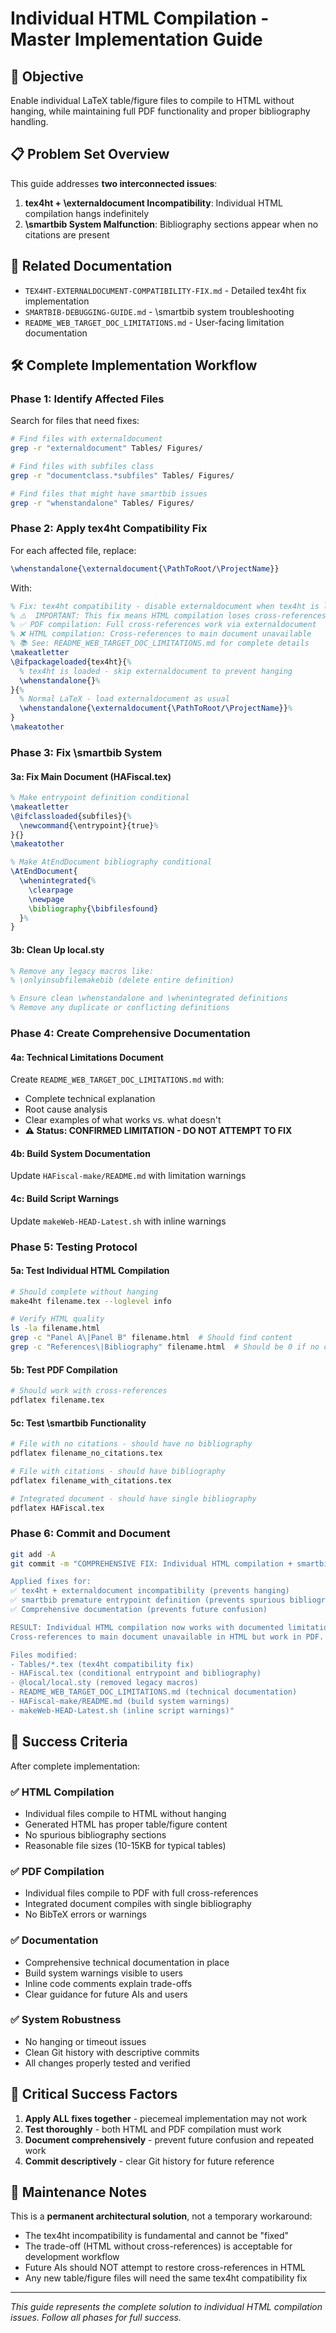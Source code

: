 # Individual HTML Compilation - Master Implementation Guide

## 🎯 Objective

Enable individual LaTeX table/figure files to compile to HTML without hanging, while maintaining full PDF functionality and proper bibliography handling.

## 📋 Problem Set Overview

This guide addresses **two interconnected issues**:

1. **tex4ht + \externaldocument Incompatibility**: Individual HTML compilation hangs indefinitely
2. **\smartbib System Malfunction**: Bibliography sections appear when no citations are present

## 🔗 Related Documentation

- `TEX4HT-EXTERNALDOCUMENT-COMPATIBILITY-FIX.md` - Detailed tex4ht fix implementation
- `SMARTBIB-DEBUGGING-GUIDE.md` - \smartbib system troubleshooting
- `README_WEB_TARGET_DOC_LIMITATIONS.md` - User-facing limitation documentation

## 🛠️ Complete Implementation Workflow

### Phase 1: Identify Affected Files

Search for files that need fixes:
```bash
# Find files with externaldocument
grep -r "externaldocument" Tables/ Figures/

# Find files with subfiles class
grep -r "documentclass.*subfiles" Tables/ Figures/

# Find files that might have smartbib issues
grep -r "whenstandalone" Tables/ Figures/
```

### Phase 2: Apply tex4ht Compatibility Fix

For each affected file, replace:
```latex
\whenstandalone{\externaldocument{\PathToRoot/\ProjectName}}
```

With:
```latex
% Fix: tex4ht compatibility - disable externaldocument when tex4ht is loaded
% ⚠️  IMPORTANT: This fix means HTML compilation loses cross-references to main document
% ✅ PDF compilation: Full cross-references work via externaldocument
% ❌ HTML compilation: Cross-references to main document unavailable
% 📚 See: README_WEB_TARGET_DOC_LIMITATIONS.md for complete details
\makeatletter
\@ifpackageloaded{tex4ht}{%
  % tex4ht is loaded - skip externaldocument to prevent hanging
  \whenstandalone{}%
}{%
  % Normal LaTeX - load externaldocument as usual
  \whenstandalone{\externaldocument{\PathToRoot/\ProjectName}}%
}
\makeatother
```

### Phase 3: Fix \smartbib System

#### 3a: Fix Main Document (HAFiscal.tex)
```latex
% Make entrypoint definition conditional
\makeatletter
\@ifclassloaded{subfiles}{%
  \newcommand{\entrypoint}{true}%
}{}
\makeatother

% Make AtEndDocument bibliography conditional
\AtEndDocument{
  \whenintegrated{%
    \clearpage
    \newpage
    \bibliography{\bibfilesfound}
  }%
}
```

#### 3b: Clean Up local.sty
```latex
% Remove any legacy macros like:
% \onlyinsubfilemakebib (delete entire definition)

% Ensure clean \whenstandalone and \whenintegrated definitions
% Remove any duplicate or conflicting definitions
```

### Phase 4: Create Comprehensive Documentation

#### 4a: Technical Limitations Document
Create `README_WEB_TARGET_DOC_LIMITATIONS.md` with:
- Complete technical explanation
- Root cause analysis  
- Clear examples of what works vs. what doesn't
- **⚠️ Status: CONFIRMED LIMITATION - DO NOT ATTEMPT TO FIX**

#### 4b: Build System Documentation
Update `HAFiscal-make/README.md` with limitation warnings

#### 4c: Build Script Warnings
Update `makeWeb-HEAD-Latest.sh` with inline warnings

### Phase 5: Testing Protocol

#### 5a: Test Individual HTML Compilation
```bash
# Should complete without hanging
make4ht filename.tex --loglevel info

# Verify HTML quality
ls -la filename.html
grep -c "Panel A\|Panel B" filename.html  # Should find content
grep -c "References\|Bibliography" filename.html  # Should be 0 if no citations
```

#### 5b: Test PDF Compilation
```bash
# Should work with cross-references
pdflatex filename.tex
```

#### 5c: Test \smartbib Functionality
```bash
# File with no citations - should have no bibliography
pdflatex filename_no_citations.tex

# File with citations - should have bibliography  
pdflatex filename_with_citations.tex

# Integrated document - should have single bibliography
pdflatex HAFiscal.tex
```

### Phase 6: Commit and Document

```bash
git add -A
git commit -m "COMPREHENSIVE FIX: Individual HTML compilation + smartbib system

Applied fixes for:
✅ tex4ht + externaldocument incompatibility (prevents hanging)
✅ smartbib premature entrypoint definition (prevents spurious bibliographies)
✅ Comprehensive documentation (prevents future confusion)

RESULT: Individual HTML compilation now works with documented limitations.
Cross-references to main document unavailable in HTML but work in PDF.

Files modified:
- Tables/*.tex (tex4ht compatibility fix)
- HAFiscal.tex (conditional entrypoint and bibliography)
- @local/local.sty (removed legacy macros)
- README_WEB_TARGET_DOC_LIMITATIONS.md (technical documentation)
- HAFiscal-make/README.md (build system warnings)
- makeWeb-HEAD-Latest.sh (inline script warnings)"
```

## 🎯 Success Criteria

After complete implementation:

### ✅ HTML Compilation
- Individual files compile to HTML without hanging
- Generated HTML has proper table/figure content
- No spurious bibliography sections
- Reasonable file sizes (10-15KB for typical tables)

### ✅ PDF Compilation  
- Individual files compile to PDF with full cross-references
- Integrated document compiles with single bibliography
- No BibTeX errors or warnings

### ✅ Documentation
- Comprehensive technical documentation in place
- Build system warnings visible to users
- Inline code comments explain trade-offs
- Clear guidance for future AIs and users

### ✅ System Robustness
- No hanging or timeout issues
- Clean Git history with descriptive commits
- All changes properly tested and verified

## 🚨 Critical Success Factors

1. **Apply ALL fixes together** - piecemeal implementation may not work
2. **Test thoroughly** - both HTML and PDF compilation must work
3. **Document comprehensively** - prevent future confusion and repeated work
4. **Commit descriptively** - clear Git history for future reference

## 🔄 Maintenance Notes

This is a **permanent architectural solution**, not a temporary workaround:
- The tex4ht incompatibility is fundamental and cannot be "fixed"
- The trade-off (HTML without cross-references) is acceptable for development workflow
- Future AIs should NOT attempt to restore cross-references in HTML
- Any new table/figure files will need the same tex4ht compatibility fix

---
*This guide represents the complete solution to individual HTML compilation issues. Follow all phases for full success.*
